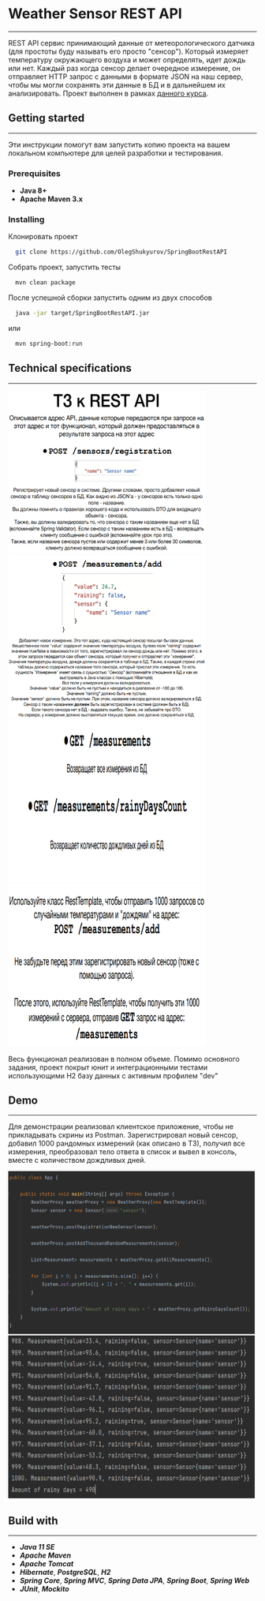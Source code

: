 # Weather Sensor REST API
____

REST API сервис принимающий данные от метеорологического датчика (для простоты буду называть его просто "сенсор").
Который измеряет температуру окружающего воздуха и может определять, идет дождь или нет. Каждый раз когда сенсор
делает очередное измерение, он отправляет HTTP запрос с данными в формате JSON на наш сервер, чтобы мы могли сохранять 
эти данные в БД и в дальнейшем их анализировать.
Проект выполнен в рамках [данного курса](https://www.udemy.com/course/spring-alishev/).

## Getting started
____

Эти инструкции помогут вам запустить копию проекта на вашем локальном компьютере для целей разработки и тестирования.

### Prerequisites

+ **Java 8+**
+ **Apache Maven 3.x**

### Installing

Клонировать проект

```bash
  git clone https://github.com/OlegShukyurov/SpringBootRestAPI
```

Собрать проект, запустить тесты

```bash
  mvn clean package
```

После успешной сборки запустить одним из двух способов

```bash
  java -jar target/SpringBootRestAPI.jar
```  
  или
```bash  
  mvn spring-boot:run
```

## Technical specifications
____

<p>
    <img src="https://github.com/OlegShukyurov/SpringBootRestAPI/blob/master/src/main/resources/static/tz1.png" alt="Фотография 1" width="400" height="330">
    <img src="https://github.com/OlegShukyurov/SpringBootRestAPI/blob/master/src/main/resources/static/tz2.png" alt="Фотография 2" width="400" height="330">
    <img src="https://github.com/OlegShukyurov/SpringBootRestAPI/blob/master/src/main/resources/static/tz3.png" alt="Фотография 3" width="400" height="330">
    <img src="https://github.com/OlegShukyurov/SpringBootRestAPI/blob/master/src/main/resources/static/tz4.png" alt="Фотография 4" width="400" height="330">
</p>

Весь функционал реализован в полном объеме.
Помимо основного задания, проект покрыт юнит и интеграционными тестами использующими H2 базу данных с активным профилем "dev"

## Demo
____
Для демонстрации реализовал клиентское приложение, чтобы не прикладывать скрины из Postman.
Зарегистрировал новый сенсор, добавил 1000 рандомных измерений (как описано в ТЗ), получил все измерения, преобразовал тело ответа в список и
вывел в консоль, вместе с количеством дождливых дней.

<p>
    <img src="https://github.com/OlegShukyurov/SpringBootRestAPI/blob/master/src/main/resources/static/demo2.png" alt="Фотография 1" width="500" height="330">
    <img src="https://github.com/OlegShukyurov/SpringBootRestAPI/blob/master/src/main/resources/static/demo.png" alt="Фотография 2" width="500" height="330">
</p>

## Build with
____
+ ***Java 11 SE*** 
+ ***Apache Maven***
+ ***Apache Tomcat***
+ ***Hibernate***, ***PostgreSQL***, ***H2***
+ ***Spring Core***, ***Spring MVC***, ***Spring Data JPA***, ***Spring Boot***, ***Spring Web***
+ ***JUnit***, ***Mockito***




